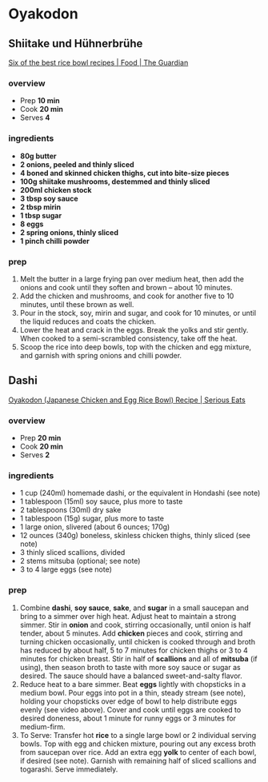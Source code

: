 # Oyakodon

## Shiitake und Hühnerbrühe

[Six of the best rice bowl recipes \| Food | The Guardian](https://www.theguardian.com/lifeandstyle/2018/feb/08/six-of-the-best-rice-bowls-japanese-tim-anderson-nanban)

### overview

- Prep **10 min**
- Cook **20 min**
- Serves **4**

### ingredients

- **80g butter**
- **2 onions, peeled and thinly sliced**
- **4 boned and skinned chicken thighs, cut into bite-size pieces**
- **100g shiitake mushrooms, destemmed and thinly sliced**
- **200ml chicken stock**
- **3 tbsp soy sauce**
- **2 tbsp mirin**
- **1 tbsp sugar**
- **8 eggs**
- **2 spring onions, thinly sliced**
- **1 pinch chilli powder**

### prep

1. Melt the butter in a large frying pan over medium heat, then add the onions and cook until they soften and brown – about 10 minutes.
2. Add the chicken and mushrooms, and cook for another five to 10 minutes, until these brown as well.
3. Pour in the stock, soy, mirin and sugar, and cook for 10 minutes, or until the liquid reduces and coats the chicken.
4. Lower the heat and crack in the eggs. Break the yolks and stir gently. When cooked to a semi-scrambled consistency, take off the heat.
5. Scoop the rice into deep bowls, top with the chicken and egg mixture, and garnish with spring onions and chilli powder.

## Dashi

[Oyakodon (Japanese Chicken and Egg Rice Bowl) Recipe \| Serious Eats](https://www.seriouseats.com/recipes/2016/08/oyakodon-japanese-chicken-and-egg-rice-bowl-recipe.html)

### overview

- Prep **20 min**
- Cook **20 min**
- Serves **2**

### ingredients

- 1 cup (240ml) homemade dashi, or the equivalent in Hondashi (see note)
- 1 tablespoon (15ml) soy sauce, plus more to taste
- 2 tablespoons (30ml) dry sake
- 1 tablespoon (15g) sugar, plus more to taste
- 1 large onion, slivered (about 6 ounces; 170g)
- 12 ounces (340g) boneless, skinless chicken thighs, thinly sliced (see note)
- 3 thinly sliced scallions, divided
- 2 stems mitsuba (optional; see note)
- 3 to 4 large eggs (see note)

### prep

1. Combine **dashi**, **soy sauce**, **sake**, and **sugar** in a small saucepan and bring to a simmer over high heat. Adjust heat to maintain a strong simmer. Stir in **onion** and cook, stirring occasionally, until onion is half tender, about 5 minutes. Add **chicken** pieces and cook, stirring and turning chicken occasionally, until chicken is cooked through and broth has reduced by about half, 5 to 7 minutes for chicken thighs or 3 to 4 minutes for chicken breast. Stir in half of **scallions** and all of **mitsuba** (if using), then season broth to taste with more soy sauce or sugar as desired. The sauce should have a balanced sweet-and-salty flavor.
2. Reduce heat to a bare simmer. Beat **eggs** lightly with chopsticks in a medium bowl. Pour eggs into pot in a thin, steady stream (see note), holding your chopsticks over edge of bowl to help distribute eggs evenly (see video above). Cover and cook until eggs are cooked to desired doneness, about 1 minute for runny eggs or 3 minutes for medium-firm.
3. To Serve: Transfer hot **rice** to a single large bowl or 2 individual serving bowls. Top with egg and chicken mixture, pouring out any excess broth from saucepan over rice. Add an extra egg **yolk** to center of each bowl, if desired (see note). Garnish with remaining half of sliced scallions and togarashi. Serve immediately.